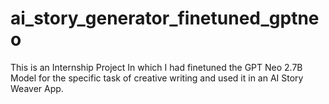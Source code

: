 # ai_story_generator_finetuned_gptneo
This is an Internship Project In which I had finetuned the GPT Neo 2.7B Model for the specific task of creative writing and used it in an AI Story Weaver App.
